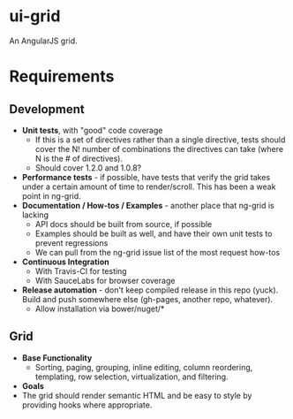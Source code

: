 ui-grid
=======

An AngularJS grid.

# Requirements

## Development

* **Unit tests**, with "good" code coverage
  * If this is a set of directives rather than a single directive, tests should cover the N! number of combinations the directives can take (where N is the # of directives).
  * Should cover 1.2.0 and 1.0.8?
* **Performance tests** - if possible, have tests that verify the grid takes under a certain amount of time to render/scroll. This has been a weak point in ng-grid.
* **Documentation / How-tos / Examples** - another place that ng-grid is lacking
  * API docs should be built from source, if possible
  * Examples should be built as well, and have their own unit tests to prevent regressions
  * We can pull from the ng-grid issue list of the most request how-tos
* **Continuous Integration**
  * With Travis-CI for testing
  * With SauceLabs for browser coverage
* **Release automation** - don't keep compiled release in this repo (yuck). Build and push somewhere else (gh-pages, another repo, whatever).
  * Allow installation via bower/nuget/*

## Grid

* **Base Functionality**
  * Sorting, paging, grouping, inline editing, column reordering, templating, row selection, virtualization, and filtering.
* **Goals**
 * The grid should render semantic HTML and be easy to style by providing hooks where appropriate.
